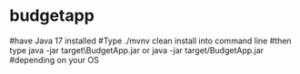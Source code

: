 # budgetapp
#have Java 17 installed
#Type ./mvnv clean install into command line
#then type java -jar target\BudgetApp.jar or java -jar target/BudgetApp.jar 
#depending on your OS

